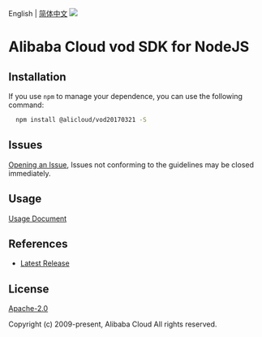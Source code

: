 English | [简体中文](README-CN.md)
![](https://aliyunsdk-pages.alicdn.com/icons/AlibabaCloud.svg)

# Alibaba Cloud vod SDK for NodeJS

## Installation
If you use `npm` to manage your dependence, you can use the following command:

```sh
  npm install @alicloud/vod20170321 -S
```

## Issues
[Opening an Issue](https://github.com/aliyun/alibabacloud-typescript-sdk/issues/new), Issues not conforming to the guidelines may be closed immediately.

## Usage
[Usage Document](https://github.com/aliyun/alibabacloud-typescript-sdk/blob/master/docs/Usage-EN.md#quick-examples)

## References
* [Latest Release](https://github.com/aliyun/alibabacloud-typescript-sdk/)

## License
[Apache-2.0](http://www.apache.org/licenses/LICENSE-2.0)

Copyright (c) 2009-present, Alibaba Cloud All rights reserved.
